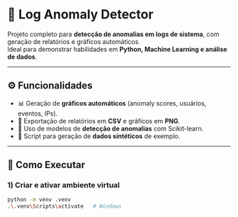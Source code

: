 # 🔎 Log Anomaly Detector  

Projeto completo para **detecção de anomalias em logs de sistema**, com geração de relatórios e gráficos automáticos.  
Ideal para demonstrar habilidades em **Python, Machine Learning e análise de dados**.  

---

## ⚙️ Funcionalidades  

- 📊 Geração de **gráficos automáticos** (anomaly scores, usuários, eventos, IPs).  
- 📁 Exportação de relatórios em **CSV** e gráficos em **PNG**.  
- 🤖 Uso de modelos de **detecção de anomalias** com Scikit-learn.  
- 🔄 Script para geração de **dados sintéticos** de exemplo.  

---

## 🚀 Como Executar  

### 1) Criar e ativar ambiente virtual  
```bash
python -m venv .venv
.\.venv\Scripts\activate   # Windows
